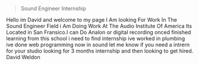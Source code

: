 >Sound Engineer Internship

Hello im David and welcome to my page I Am looking For Work In The Sound Engineer Field  i Am Doing Work At The Audio Institute Of America Its Located in San Fransico.I can Do Analon or digital recording onced finished learning from this school i need to find internship ive worked in plumbing ive done web programming now in sound let me know if you need a intrern for your studio looking for 3 months internship and then looking to get hired.
David Weldon
